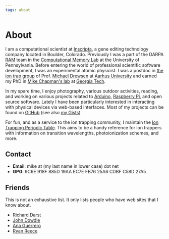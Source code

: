 ```yaml
---
tags: about
---
```


# About

I am a computational scientist at [Inscripta][], a gene editing technology
company located in Boulder, Colorado. Previously I was a part of the DARPA
[RAM][] team in the [Computational Memory Lab][CML] at the University of
Pennsylvania. Before entering the world of professional scientific software
development, I was an experimental atomic physicist. I was a postdoc in [the ion
trap group][group] of Prof. [Michael Drewsen][Drewsen] at [Aarhus University][AU]
and earned my PhD in [Mike Chapman's lab][ChapmanLab] at [Georgia Tech][GT].

[Inscripta]: https://www.inscripta.com/
[CML]: http://memory.psych.upenn.edu/Main_Page
[RAM]: http://memory.psych.upenn.edu/RAM
[AU]: http://www.au.dk/en
[group]: http://phys.au.dk/forskning/forskningsomraader/amo/the-ion-trap-group/
[Drewsen]: http://pure.au.dk/portal/da/persons/id(871a704b-943d-4f99-b29d-07bea1bbab80).html
[GT]: http://www.gatech.edu
[ChapmanLab]: http://chapmanlabs.gatech.edu

In my spare time, I enjoy photography, various outdoor activities, reading, and
working on various projects related to [Arduino][], [Raspberry Pi][RPi], and
open source software. Lately I have been particularly interested in interacting
with physical devices via web-based interfaces. Most of my projects can be found
on [GitHub][] (see also [my Gists][]).

[Arduino]: http://arduino.cc/
[RPi]: http://www.raspberrypi.org/
[GitHub]: https://github.com/mivade
[my Gists]: https://gist.github.com/mivade

For fun, and as a service to the ion trapping community, I maintain
the
[Ion Trapping Periodic Table](https://mivade.github.io/ionptable/). This
aims to be a handy reference for ion trappers with information on
transition wavelengths, photoionization schemes, and more.

## Contact ##

* **Email**: mike at (my last name in lower case) dot net
* **GPG**: 9C6E 918F 885D 19AA EC7E  FB76 25A6 CDBF C58D 27A5

## Friends ##

This is not an exhaustive list. It only lists people who have web
sites that I know about.

* [Richard Darst][]
* [John Dowdle][]
* [Ana Guerrero][]
* [Ryan Reece][]

[Richard Darst]:  http://rkd.zgib.net/
[John Dowdle]: http://jrd.spinodal.org/
[Ana Guerrero]: http://ekaia.org/
[Ryan Reece]: http://www.hep.upenn.edu/~rreece/
